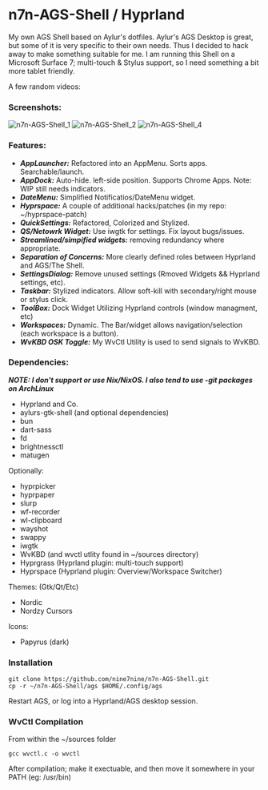 # n7n-AGS-Shell / Hyprland

My own AGS Shell based on Aylur's dotfiles. Aylur's AGS Desktop is great, but some of it is very specific to their
own needs. Thus I decided to hack away to make something suitable for me. I am running this Shell on a
Microsoft Surface 7; multi-touch & Stylus support, so I need something a bit more tablet friendly. 

A few random videos:

### Screenshots:

![n7n-AGS-Shell_1](https://github.com/nine7nine/n7n-AGS-Shell/assets/20159346/efa71ff1-8868-47ce-958d-906cc0a62630)
![n7n-AGS-Shell_2](https://github.com/nine7nine/n7n-AGS-Shell/assets/20159346/c222d9f1-c983-4d7e-b9d0-7e89df332797)
![n7n-AGS-Shell_4](https://github.com/nine7nine/n7n-AGS-Shell/assets/20159346/45af3566-d4fb-489c-ade1-b10e0fc1b347)


### Features:

- ***AppLauncher:*** Refactored into an AppMenu. Sorts apps. Searchable/launch.
- ***AppDock:*** Auto-hide. left-side position. Supports Chrome Apps. Note: WIP still needs indicators.
- ***DateMenu:*** Simplified Notificatios/DateMenu widget.
- ***Hyprspace:*** A couple of additional hacks/patches (in my repo: ~/hyprspace-patch)
- ***QuickSettings:*** Refactored, Colorized and Stylized.
- ***QS/Netowrk Widget:*** Use iwgtk for settings. Fix layout bugs/issues.
- ***Streamlined/simpified widgets:*** removing redundancy where appropriate.
- ***Separation of Concerns:*** More clearly defined roles between Hyprland and AGS/The Shell.
- ***SettingsDialog:*** Remove unused settings (Rmoved Widgets && Hyprland settings, etc).
- ***Taskbar:*** Stylized indicators. Allow soft-kill with secondary/right mouse or stylus click.
- ***ToolBox:*** Dock Widget Utilizing Hyprland controls (window managment, etc)
- ***Workspaces:*** Dynamic. The Bar/widget allows navigation/selection (each workspace is a button).
- ***WvKBD OSK Toggle:*** My WvCtl Utility is used to send signals to WvKBD.

### Dependencies:

***NOTE: I don't support or use Nix/NixOS. I also tend to use -git packages on ArchLinux***

- Hyprland and Co.
- aylurs-gtk-shell (and optional dependencies)
- bun
- dart-sass
- fd
- brightnessctl
- matugen

Optionally:

- hyprpicker
- hyprpaper
- slurp
- wf-recorder
- wl-clipboard
- wayshot
- swappy
- iwgtk
- WvKBD (and wvctl utlity found in ~/sources directory)
- Hyprgrass (Hyprland plugin: multi-touch support)
- Hyprspace (Hyprland plugin: Overview/Workspace Switcher)

Themes: (Gtk/Qt/Etc)

- Nordic
- Nordzy Cursors

Icons:

- Papyrus (dark)

### Installation
```
git clone https://github.com/nine7nine/n7n-AGS-Shell.git
cp -r ~/n7n-AGS-Shell/ags $HOME/.config/ags
```

Restart AGS, or log into a Hyprland/AGS desktop session. 

### WvCtl Compilation

From within the ~/sources folder

```
gcc wvctl.c -o wvctl
```

After compilation; make it exectuable, and then move it somewhere in your PATH (eg: /usr/bin)
